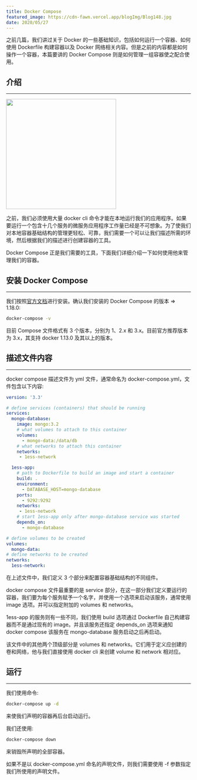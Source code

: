 ```yaml
---
title: Docker Compose
featured_image: https://cdn-fawn.vercel.app/blogImg/Blog148.jpg
date: 2020/05/27
---
```


之前几篇，我们讲过关于 Docker 的一些基础知识，包括如何运行一个容器、如何使用 Dockerfile 构建容器以及 Docker 网络相关内容。但是之前的内容都是如何操作一个容器，本篇要讲的 Docker Compose 则是如何管理一组容器使之配合使用。

## 介绍
***  
<img src="https://cdn-fawn.vercel.app/contentImg/docker/compose.png" width="300px" alt="">

之前，我们必须使用大量 docker cli 命令才能在本地运行我们的应用程序。如果要运行一个包含十几个服务的微服务应用程序工作量已经是不可想象。为了使我们对本地容器基础结构的管理更轻松、可靠，我们需要一个可以让我们描述所需的环境，然后根据我们的描述进行创建容器的工具。

Docker Compose 正是我们需要的工具，下面我们详细介绍一下如何使用他来管理我们的容器。

## 安装 Docker Compose
***  
我们按照[官方文档](https://docs.docker.com/compose/install/)进行安装。确认我们安装的 Docker Compose 的版本 => 1.18.0: 
``` sh
docker-compose -v
```

目前 Compose 文件格式有 3 个版本，分别为 1、2.x 和 3.x。目前官方推荐版本为 3.x，其支持 docker 1.13.0 及其以上的版本。

## 描述文件内容
***  
docker compose 描述文件为 yml 文件，通常命名为 docker-compose.yml，文件包含以下内容: 
``` yaml
version: '3.3'

# define services (containers) that should be running
services:
  mongo-database:
    image: mongo:3.2
    # what volumes to attach to this container
    volumes:
      - mongo-data:/data/db
    # what networks to attach this container
    networks:
     - 1ess-network

  1ess-app:
    # path to Dockerfile to build an image and start a container
    build: .
    environment:
      - DATABASE_HOST=mongo-database
    ports:
      - 9292:9292
    networks:
     - 1ess-network
    # start 1ess-app only after mongo-database service was started
    depends_on:
      - mongo-database

# define volumes to be created
volumes:
  mongo-data:
# define networks to be created
networks:
  1ess-network:
```

在上述文件中，我们定义 3 个部分来配置容器基础结构的不同组件。

docker compose 文件最重要的是 service 部分，在这一部分我们定义要运行的容器，我们要为每个服务赋予一个名字，并使用一个选项来启动该服务，通常使用 image 选项。并可以指定附加的 volumes 和 networks。

1ess-app 的服务则有一些不同，我们使用 build 选项通过 Dockerfile 自己构建容器而不是通过现有的 image。并且该服务还指定 depends_on 选项来通知 docker compose 该服务在 mongo-database 服务启动之后再启动。

该文件中的其他两个顶级部分是 volumes 和 networks。它们用于定义应创建的卷和网络，他与我们直接使用 docker cli 来创建 volume 和 network 相对应。

## 运行
***  
我们使用命令: 
``` sh
docker-compose up -d
```

来使我们声明的容器再后台启动运行。

我们还使用: 
``` sh
docker-compose down
```

来销毁所声明的全部容器。

如果不是以 docker-compose.yml 命名的声明文件，则我们需要使用 -f 参数指定我们所使用的声明文件。